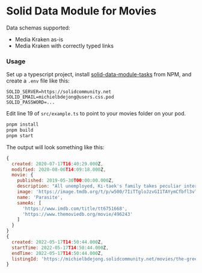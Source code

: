 # Solid Data Module for Movies

Data schemas supported:
* Media Kraken as-is
* Media Kraken with correctly typed links

### Usage
Set up a typescript project, install [solid-data-module-tasks](https://www.npmjs.com/package/solid-data-module-tasks) from NPM, and create a `.env` file like this:
```env
SOLID_SERVER=https://solidcommunity.net
SOLID_EMAIL=michielbdejong@users.css.pod
SOLID_PASSWORD=...
```

Edit line 19 of `src/example.ts` to point to your movies folder on your pod.
```sh
pnpm install
pnpm build
pnpm start
```

The output will look something like this:
```javascript
{
  created: 2020-07-17T16:40:29.000Z,
  modified: 2020-08-06T14:09:18.000Z,
  movie: {
    published: 2019-05-30T00:00:00.000Z,
    description: "All unemployed, Ki-taek's family takes peculiar interest in the wealthy and glamorous Parks for their livelihood until they get entangled in an unexpected incident.",
    image: 'https://image.tmdb.org/t/p/w500/7IiTTgloJzvGI1TAYymCfbfl3vT.jpg',
    name: 'Parasite',
    sameAs: [
      'https://www.imdb.com/title/tt6751668',
      'https://www.themoviedb.org/movie/496243'
    ]
  }
}
{
  created: 2022-05-17T14:50:44.000Z,
  startTime: 2022-05-17T14:50:44.000Z,
  endTime: 2022-05-17T14:50:44.000Z,
  listingId: 'https://michielbdejong.solidcommunity.net/movies/the-green-mile-1999#it'
}
```